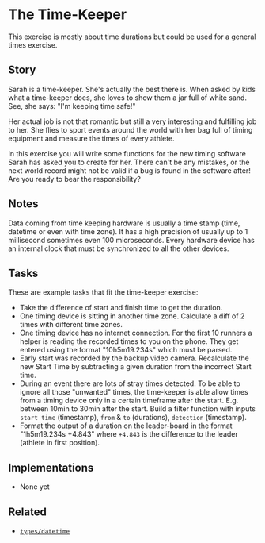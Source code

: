 # The Time-Keeper

This exercise is mostly about time durations but could be used for a general times exercise.

## Story

Sarah is a time-keeper. She's actually the best there is. When asked by kids what a time-keeper does, she loves to show them
a jar full of white sand. See, she says: "I'm keeping time safe!"

Her actual job is not that romantic but still a very interesting and fulfilling job to her. She flies to sport events
around the world with her bag full of timing equipment and measure the times of every athlete.

In this exercise you will write some functions for the new timing software Sarah has asked you to create for her. There
can't be any mistakes, or the next world record might not be valid if a bug is found in the software after! Are you ready
to bear the responsibility?

## Notes

Data coming from time keeping hardware is usually a time stamp (time, datetime or even with time zone). It has a high
precision of usually up to 1 millisecond sometimes even 100 microseconds. Every hardware device has an internal clock
that must be synchronized to all the other devices.

## Tasks

These are example tasks that fit the time-keeper exercise:

- Take the difference of start and finish time to get the duration.
- One timing device is sitting in another time zone. Calculate a diff of 2 times with different time zones.
- One timing device has no internet connection. For the first 10 runners a helper is reading the recorded times to you on the phone.
  They get entered using the format "10h5m19.234s" which must be parsed.
- Early start was recorded by the backup video camera. Recalculate the new Start Time by subtracting a given duration
  from the incorrect Start time.
- During an event there are lots of stray times detected. To be able to ignore all those "unwanted" times, the time-keeper
  is able allow times from a timing device only in a certain timeframe after the start. E.g. between 10min to 30min after the start.
  Build a filter function with inputs `start time` (timestamp), `from` & `to` (durations), `detection` (timestamp).
- Format the output of a duration on the leader-board in the format "1h5m19.234s +4.843" where `+4.843` is the difference
  to the leader (athlete in first position).

## Implementations

- None yet

## Related

- [`types/datetime`][types-datetime]

[types-datetime]: ../types/datetime.md
